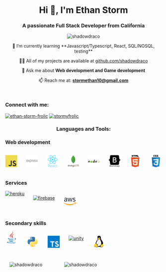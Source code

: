 <h1 align="center">Hi 👋, I'm Ethan Storm</h1>
<h3 align="center">A passionate Full Stack Developer from California</h3>

<p align="center"> <img src="https://komarev.com/ghpvc/?username=shadowdraco&label=Profile%20views&color=0e75b6&style=flat" alt="shadowdraco" /> </p>

<div align="center">
 🌱 I’m currently learning **Javascript/Typescript, React, SQL/NOSQL, testing**

👨‍💻 All of my projects are available at [github.com/shadowdraco](github.com/shadowdraco)

💬 Ask me about **Web development and Game development**

📫 Reach me at: **stormethan10@gmail.com**

</div>

<br>

<h3 align="left">Connect with me:</h3>
<p align="left">
<a href="https://linkedin.com/in/ethan-storm-frolic" target="blank"><img align="center" src="https://raw.githubusercontent.com/rahuldkjain/github-profile-readme-generator/master/src/images/icons/Social/linked-in-alt.svg" alt="ethan-storm-frolic" height="30" width="40" /></a>
<a href="https://instagram.com/stormyfrolic" target="blank"><img align="center" src="https://raw.githubusercontent.com/rahuldkjain/github-profile-readme-generator/master/src/images/icons/Social/instagram.svg" alt="stormyfrolic" height="30" width="40" /></a>
</p>

<h3 align="center">Languages and Tools:</h3>

<h3 align="left">Web development</h3>
<div align="left" style="display: flex; gap: 2em;">

<a href="https://developer.mozilla.org/en-US/docs/Web/JavaScript" target="_blank" rel="noreferrer"> <img src="https://raw.githubusercontent.com/devicons/devicon/master/icons/javascript/javascript-original.svg" alt="javascript" width="40" height="40"/> </a>

<a href="https://expressjs.com" target="_blank" rel="noreferrer"> <img src="https://raw.githubusercontent.com/devicons/devicon/master/icons/express/express-original-wordmark.svg" alt="express" width="40" height="40"/> </a>

<a href="https://reactjs.org/" target="_blank" rel="noreferrer"> <img src="https://raw.githubusercontent.com/devicons/devicon/master/icons/react/react-original-wordmark.svg" alt="react" width="40" height="40"/> </a>

<a href="https://www.mongodb.com/" target="_blank" rel="noreferrer"> <img src="https://raw.githubusercontent.com/devicons/devicon/master/icons/mongodb/mongodb-original-wordmark.svg" alt="mongodb" width="40" height="40"/> </a>

<a href="https://nodejs.org" target="_blank" rel="noreferrer"> <img src="https://raw.githubusercontent.com/devicons/devicon/master/icons/nodejs/nodejs-original-wordmark.svg" alt="nodejs" width="40" height="40"/> </a>

<a href="https://getbootstrap.com" target="_blank" rel="noreferrer"> <img src="https://raw.githubusercontent.com/devicons/devicon/master/icons/bootstrap/bootstrap-plain-wordmark.svg" alt="bootstrap" width="40" height="40"/> </a>

<a href="https://www.w3.org/html/" target="_blank" rel="noreferrer"> <img src="https://raw.githubusercontent.com/devicons/devicon/master/icons/html5/html5-original-wordmark.svg" alt="html5" width="40" height="40"/> </a>

<a href="https://www.w3schools.com/css/" target="_blank" rel="noreferrer"> <img src="https://raw.githubusercontent.com/devicons/devicon/master/icons/css3/css3-original-wordmark.svg" alt="css3" width="40" height="40"/> </a>

</div>

<h3 align="left"> Services</h3>
  
<div style="display: flex; gap:2em;">
<a href="https://heroku.com" target="_blank" rel="noreferrer"> <img src="https://www.vectorlogo.zone/logos/heroku/heroku-icon.svg" alt="heroku" width="40" height="40"/> </a>

<a href="https://firebase.google.com/" target="_blank" rel="noreferrer"> <img src="https://www.vectorlogo.zone/logos/firebase/firebase-icon.svg" alt="firebase" width="40" height="40"/> </a>

<a href="https://aws.amazon.com" target="_blank" rel="noreferrer"> <img src="https://raw.githubusercontent.com/devicons/devicon/master/icons/amazonwebservices/amazonwebservices-original-wordmark.svg" alt="aws" width="40" height="40"/> </a>

</div>

<h3 align="left"> Secondary skills</h3>

<div style="display: flex; gap: 2em;">
<a href="https://www.java.com" target="_blank" rel="noreferrer"> <img src="https://raw.githubusercontent.com/devicons/devicon/master/icons/java/java-original.svg" alt="java" width="40" height="40"/> </a>

<a href="https://www.python.org" target="_blank" rel="noreferrer"> <img src="https://raw.githubusercontent.com/devicons/devicon/master/icons/python/python-original.svg" alt="python" width="40" height="40"/> </a>

<a href="https://www.typescriptlang.org/" target="_blank" rel="noreferrer"> <img src="https://raw.githubusercontent.com/devicons/devicon/master/icons/typescript/typescript-original.svg" alt="typescript" width="40" height="40"/> </a>

<a href="https://unity.com/" target="_blank" rel="noreferrer"> <img src="https://www.vectorlogo.zone/logos/unity3d/unity3d-icon.svg" alt="unity" width="40" height="40"/> </a>

<a href="https://www.linux.org/" target="_blank" rel="noreferrer"> <img src="https://raw.githubusercontent.com/devicons/devicon/master/icons/linux/linux-original.svg" alt="linux" width="40" height="40"/> </a>

</div>

<div style="display: flex; gap:3em;">
<p><img style="margin:1em;" align="left" src="https://github-readme-stats.vercel.app/api/top-langs?username=shadowdraco&show_icons=true&locale=en&layout=compact" alt="shadowdraco" /></p>

<p><img align="center" style="margin:1em;" align="center" src="https://github-readme-stats.vercel.app/api?username=shadowdraco&show_icons=true&locale=en" alt="shadowdraco" /></p>
</div>

